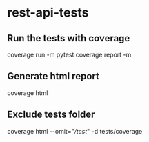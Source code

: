 # rest-api-tests

## Run the tests with coverage

coverage run -m pytest
coverage report -m

## Generate html report
coverage html

## Exclude tests folder
coverage html --omit="*/test*" -d tests/coverage